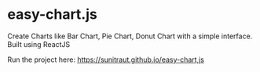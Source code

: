 # easy-chart.js
Create Charts like Bar Chart, Pie Chart, Donut Chart with a simple interface. Built using ReactJS

Run the project here: https://sunitraut.github.io/easy-chart,js
